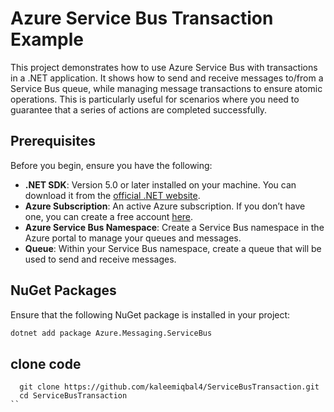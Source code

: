 # Azure Service Bus Transaction Example

This project demonstrates how to use Azure Service Bus with transactions in a .NET application. It shows how to send and receive messages to/from a Service Bus queue, while managing message transactions to ensure atomic operations. This is particularly useful for scenarios where you need to guarantee that a series of actions are completed successfully.

## Prerequisites

Before you begin, ensure you have the following:

- **.NET SDK**: Version 5.0 or later installed on your machine. You can download it from the [official .NET website](https://dotnet.microsoft.com/download).
- **Azure Subscription**: An active Azure subscription. If you don’t have one, you can create a free account [here](https://azure.com/free).
- **Azure Service Bus Namespace**: Create a Service Bus namespace in the Azure portal to manage your queues and messages.
- **Queue**: Within your Service Bus namespace, create a queue that will be used to send and receive messages.

## NuGet Packages

Ensure that the following NuGet package is installed in your project:

```bash
dotnet add package Azure.Messaging.ServiceBus
```
## clone code  
```
  git clone https://github.com/kaleemiqbal4/ServiceBusTransaction.git
  cd ServiceBusTransaction
``